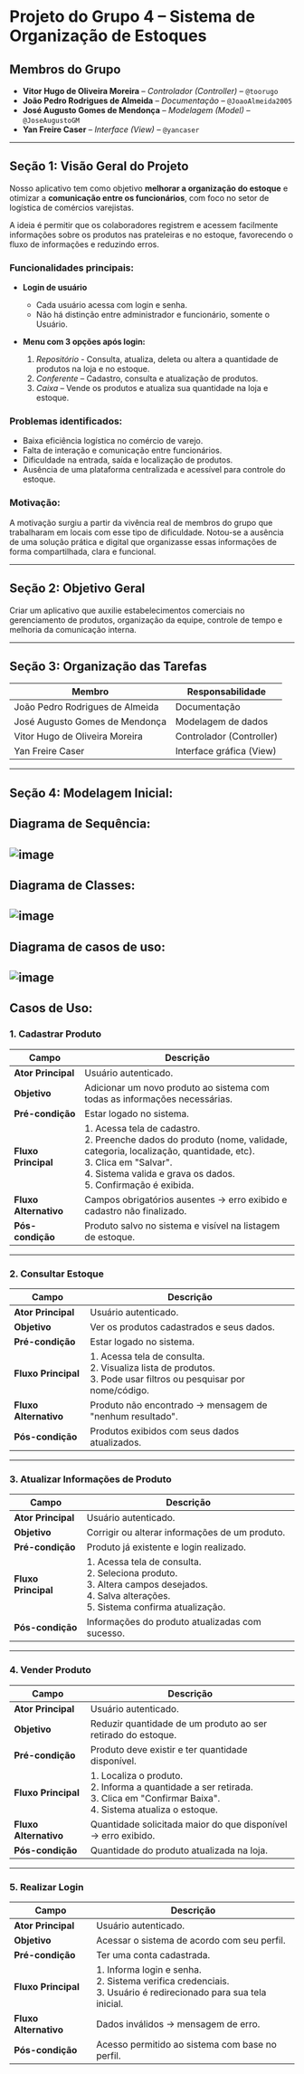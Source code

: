 #  Projeto do Grupo 4 – Sistema de Organização de Estoques

##  Membros do Grupo

- **Vitor Hugo de Oliveira Moreira** –  *Controlador (Controller)* – `@toorugo`
- **João Pedro Rodrigues de Almeida** – *Documentação* – `@JoaoAlmeida2005`
- **José Augusto Gomes de Mendonça** – *Modelagem (Model)* – `@JoseAugustoGM`
- **Yan Freire Caser** – *Interface (View)* – `@yancaser`

---

##  Seção 1: Visão Geral do Projeto

Nosso aplicativo tem como objetivo **melhorar a organização do estoque** e otimizar a **comunicação entre os funcionários**, com foco no setor de logística de comércios varejistas.

A ideia é permitir que os colaboradores registrem e acessem facilmente informações sobre os produtos nas prateleiras e no estoque, favorecendo o fluxo de informações e reduzindo erros.

### Funcionalidades principais:

- **Login de usuário**
  - Cada usuário acessa com login e senha.
  - Não há distinção entre administrador e funcionário, somente o Usuário.
  
- **Menu com 3 opções após login:**
  1. *Repositório* - Consulta, atualiza, deleta ou altera a quantidade de produtos na loja e no estoque.
  2. *Conferente* – Cadastro, consulta e atualização de produtos.
  3. *Caixa* – Vende os produtos e atualiza sua quantidade na loja e estoque.
  

### Problemas identificados:

- Baixa eficiência logística no comércio de varejo.
- Falta de interação e comunicação entre funcionários.
- Dificuldade na entrada, saída e localização de produtos.
- Ausência de uma plataforma centralizada e acessível para controle do estoque.

### Motivação:

A motivação surgiu a partir da vivência real de membros do grupo que trabalharam em locais com esse tipo de dificuldade. Notou-se a ausência de uma solução prática e digital que organizasse essas informações de forma compartilhada, clara e funcional.

---

##  Seção 2: Objetivo Geral

Criar um aplicativo que auxilie estabelecimentos comerciais no gerenciamento de produtos, organização da equipe, controle de tempo e melhoria da comunicação interna.

---

##  Seção 3: Organização das Tarefas

| Membro                          | Responsabilidade         |
|---------------------------------|--------------------------|
| João Pedro Rodrigues de Almeida | Documentação             |
| José Augusto Gomes de Mendonça  | Modelagem de dados       |
| Vitor Hugo de Oliveira Moreira  | Controlador (Controller) | 
| Yan Freire Caser                |Interface gráfica (View)  |

---

## Seção 4: Modelagem Inicial:

 ## Diagrama de Sequência:

![image](https://github.com/user-attachments/assets/fdb345fa-be57-429e-9b8a-cbdb5c5f292d)
---

 ## Diagrama de Classes:
![image](https://github.com/user-attachments/assets/65c1f76a-8e8d-42ff-ae47-e1406323af91)
---

 ## Diagrama de casos de uso:

![image](https://github.com/user-attachments/assets/529e116d-3d90-4aa3-8505-17a9da10f902)
---
## Casos de Uso:

### 1.  Cadastrar Produto

| Campo            | Descrição                                                                 |
|------------------|---------------------------------------------------------------------------|
| **Ator Principal**      |  Usuário autenticado.             |
| **Objetivo**     | Adicionar um novo produto ao sistema com todas as informações necessárias.|
| **Pré-condição** | Estar logado no sistema.                                                  |
| **Fluxo Principal** | 1. Acessa tela de cadastro. <br> 2. Preenche dados do produto (nome, validade, categoria, localização, quantidade, etc). <br> 3. Clica em "Salvar". <br> 4. Sistema valida e grava os dados. <br> 5. Confirmação é exibida. |
| **Fluxo Alternativo** | Campos obrigatórios ausentes → erro exibido e cadastro não finalizado. |
| **Pós-condição** | Produto salvo no sistema e visível na listagem de estoque.                |

---

### 2.  Consultar Estoque

| Campo            | Descrição                                                                 |
|------------------|---------------------------------------------------------------------------|
| **Ator Principal**      | Usuário autenticado.                                             |
| **Objetivo**     | Ver os produtos cadastrados e seus dados.                                 |
| **Pré-condição** | Estar logado no sistema.                                                  |
| **Fluxo Principal** | 1. Acessa tela de consulta. <br> 2. Visualiza lista de produtos. <br> 3. Pode usar filtros ou pesquisar por nome/código. |
| **Fluxo Alternativo** | Produto não encontrado → mensagem de "nenhum resultado".              |
| **Pós-condição** | Produtos exibidos com seus dados atualizados.                            |

---

### 3.  Atualizar Informações de Produto

| Campo            | Descrição                                                                 |
|------------------|---------------------------------------------------------------------------|
| **Ator Principal**      | Usuário autenticado.                                             |
| **Objetivo**     | Corrigir ou alterar informações de um produto.                            |
| **Pré-condição** | Produto já existente e login realizado.                                   |
| **Fluxo Principal** | 1. Acessa tela de consulta. <br> 2. Seleciona produto. <br> 3. Altera campos desejados. <br> 4. Salva alterações. <br> 5. Sistema confirma atualização. |
| **Pós-condição** | Informações do produto atualizadas com sucesso.                          |

---

### 4.  Vender Produto

| Campo            | Descrição                                                                 |
|------------------|---------------------------------------------------------------------------|
| **Ator Principal**      |  Usuário autenticado.                                             |
| **Objetivo**     | Reduzir quantidade de um produto ao ser retirado do estoque.              |
| **Pré-condição** | Produto deve existir e ter quantidade disponível.                         |
| **Fluxo Principal** | 1. Localiza o produto. <br> 2. Informa a quantidade a ser retirada. <br> 3. Clica em "Confirmar Baixa". <br> 4. Sistema atualiza o estoque. |
| **Fluxo Alternativo** | Quantidade solicitada maior do que disponível → erro exibido.         |
| **Pós-condição** | Quantidade do produto atualizada na loja.                             |

---

### 5.  Realizar Login

| Campo            | Descrição                                                                 |
|------------------|---------------------------------------------------------------------------|
| **Ator Principal**      |  Usuário autenticado.                |
| **Objetivo**     | Acessar o sistema de acordo com seu perfil.                               |
| **Pré-condição** | Ter uma conta cadastrada.                                                 |
| **Fluxo Principal** | 1. Informa login e senha. <br> 2. Sistema verifica credenciais. <br> 3. Usuário é redirecionado para sua tela inicial. |
| **Fluxo Alternativo** | Dados inválidos → mensagem de erro.                                  |
| **Pós-condição** | Acesso permitido ao sistema com base no perfil.                          |
